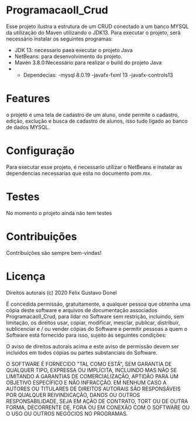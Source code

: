 # ProgramacaoII_Crud
Esse projeto ilustra a estrutura de um CRUD conectado a um banco MYSQL da utilização do Maven utilizando o JDK13.
Para executar o projeto, será necessário instalar os seguintes programas:
  - JDK 13: necessario paea executar o projeto Java
  - NetBeans: para desenvolvimento do projeto.
  - Maven 3.8.0:Necessário para realizar o build do projeto Java
  - 
    - Dependecias:
      -mysql 8.0.19
      -javafx-fxml 13
      -javafx-controls13

# Features
o projeto é uma tela de cadastro de um aluno, onde permite o cadastro, edição, exclução e busca de cadastro de alunos, isso tudo ligado ao banco de dados MYSQL.

# Configuração
Para executar esse projeto, é necessario utilizar o NetBeans e instalar as dependencias necessarias que esta no documento pom.mx.

# Testes
No momento o projeto ainda não tem testes

# Contribuições
Contribuições são sempre bem-vindas!

# Licença
Direitos autorais (c) 2020 Felix Gustavo Donel

É concedida permissão, gratuitamente, a qualquer pessoa que obtenha uma cópia
deste software e arquivos de documentação associados ProgramacaoII_Crud, para lidar
no Software sem restrição, incluindo, sem limitação, os direitos
usar, copiar, modificar, mesclar, publicar, distribuir, sublicenciar e / ou vender
cópias do Software e permitir pessoas a quem o Software está
fornecido para isso, sujeito às seguintes condições:

O aviso de direitos autorais acima e este aviso de permissão devem ser incluídos em todos
cópias ou partes substanciais do Software.

O SOFTWARE É FORNECIDO "TAL COMO ESTÁ", SEM GARANTIA DE QUALQUER TIPO, EXPRESSA OU
IMPLÍCITA, INCLUINDO MAS NÃO SE LIMITANDO A GARANTIAS DE COMERCIALIZAÇÃO,
APTIDÃO PARA UM OBJETIVO ESPECÍFICO E NÃO INFRACÇÃO. EM NENHUM CASO A
AUTORES OU TITULARES DE DIREITOS AUTORAIS SÃO RESPONSÁVEIS POR QUALQUER REIVINDICAÇÃO, DANOS OU OUTROS
RESPONSABILIDADE, SEJA EM AÇÃO DE CONTRATO, TORT OU DE OUTRA FORMA, DECORRENTE DE,
FORA OU EM CONEXÃO COM O SOFTWARE OU O USO OU OUTROS NEGÓCIOS NO
PROGRAMAS.
